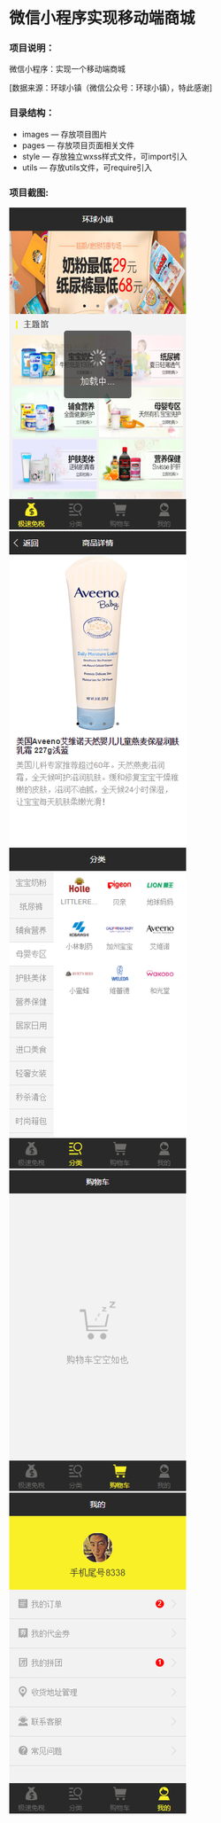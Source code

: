 # 微信小程序实现移动端商城
### 项目说明：
微信小程序：实现一个移动端商城  

[数据来源：环球小镇（微信公众号：环球小镇），特此感谢]

### 目录结构：
- images — 存放项目图片
- pages — 存放项目页面相关文件
- style — 存放独立wxss样式文件，可import引入
- utils — 存放utils文件，可require引入

### 项目截图:

<img src="https://github.com/ysj98/wechat-weapp-mall/blob/master/images/screenshots/screenshorts-01.png" width="320px" style="display:inline;">
    
<img src="https://github.com/ysj98/wechat-weapp-mall/blob/master/images/screenshots/screenshorts-05.png" width="320px" style="display:inline;">

<img src="https://github.com/ysj98/wechat-weapp-mall/blob/master/images/screenshots/screenshorts-02.png" width="320px" style="display:inline;">

<img src="https://github.com/ysj98/wechat-weapp-mall/blob/master/images/screenshots/screenshorts-03.png" width="320px" style="display:inline;">

<img src="https://github.com/ysj98/wechat-weapp-mall/blob/master/images/screenshots/screenshorts-04.png" width="320px" style="display:inline;">
